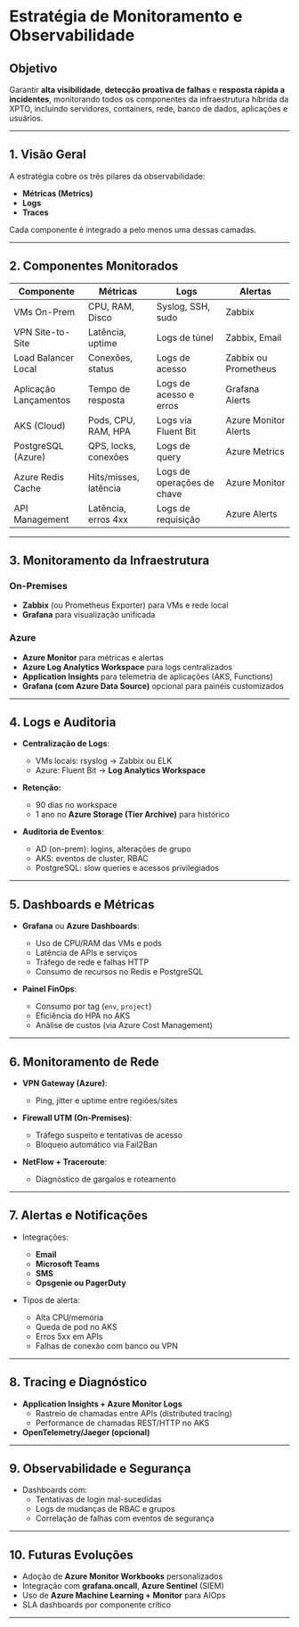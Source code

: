 # Estratégia de Monitoramento e Observabilidade

## Objetivo

Garantir **alta visibilidade**, **detecção proativa de falhas** e **resposta rápida a incidentes**, monitorando todos os componentes da infraestrutura híbrida da XPTO, incluindo servidores, containers, rede, banco de dados, aplicações e usuários.

---

## 1. Visão Geral

A estratégia cobre os três pilares da observabilidade:

- **Métricas (Metrics)**
- **Logs**
- **Traces**

Cada componente é integrado a pelo menos uma dessas camadas.

---

## 2. Componentes Monitorados

| Componente               | Métricas             | Logs                      | Alertas              |
|--------------------------|----------------------|----------------------------|----------------------|
| VMs On-Prem              | CPU, RAM, Disco       | Syslog, SSH, sudo          | Zabbix               |
| VPN Site-to-Site         | Latência, uptime      | Logs de túnel              | Zabbix, Email        |
| Load Balancer Local      | Conexões, status      | Logs de acesso             | Zabbix ou Prometheus |
| Aplicação Lançamentos    | Tempo de resposta     | Logs de acesso e erros     | Grafana Alerts       |
| AKS (Cloud)              | Pods, CPU, RAM, HPA   | Logs via Fluent Bit        | Azure Monitor Alerts |
| PostgreSQL (Azure)       | QPS, locks, conexões  | Logs de query              | Azure Metrics        |
| Azure Redis Cache        | Hits/misses, latência | Logs de operações de chave | Azure Monitor        |
| API Management           | Latência, erros 4xx   | Logs de requisição         | Azure Alerts         |

---

## 3. Monitoramento da Infraestrutura

### On-Premises
- **Zabbix** (ou Prometheus Exporter) para VMs e rede local
- **Grafana** para visualização unificada

### Azure
- **Azure Monitor** para métricas e alertas
- **Azure Log Analytics Workspace** para logs centralizados
- **Application Insights** para telemetria de aplicações (AKS, Functions)
- **Grafana (com Azure Data Source)** opcional para painéis customizados

---

## 4. Logs e Auditoria

- **Centralização de Logs**:
  - VMs locais: rsyslog → Zabbix ou ELK
  - Azure: Fluent Bit → **Log Analytics Workspace**

- **Retenção:**
  - 90 dias no workspace
  - 1 ano no **Azure Storage (Tier Archive)** para histórico

- **Auditoria de Eventos**:
  - AD (on-prem): logins, alterações de grupo
  - AKS: eventos de cluster, RBAC
  - PostgreSQL: slow queries e acessos privilegiados

---

## 5. Dashboards e Métricas

- **Grafana** ou **Azure Dashboards**:
  - Uso de CPU/RAM das VMs e pods
  - Latência de APIs e serviços
  - Tráfego de rede e falhas HTTP
  - Consumo de recursos no Redis e PostgreSQL

- **Painel FinOps**:
  - Consumo por tag (`env`, `project`)
  - Eficiência do HPA no AKS
  - Análise de custos (via Azure Cost Management)

---

## 6. Monitoramento de Rede

- **VPN Gateway (Azure)**:
  - Ping, jitter e uptime entre regiões/sites

- **Firewall UTM (On-Premises)**:
  - Tráfego suspeito e tentativas de acesso
  - Bloqueio automático via Fail2Ban

- **NetFlow + Traceroute**:
  - Diagnóstico de gargalos e roteamento

---

## 7. Alertas e Notificações

- Integrações:
  - **Email**
  - **Microsoft Teams**
  - **SMS**
  - **Opsgenie ou PagerDuty**

- Tipos de alerta:
  - Alta CPU/memória
  - Queda de pod no AKS
  - Erros 5xx em APIs
  - Falhas de conexão com banco ou VPN

---

## 8. Tracing e Diagnóstico

- **Application Insights + Azure Monitor Logs**
  - Rastreio de chamadas entre APIs (distributed tracing)
  - Performance de chamadas REST/HTTP no AKS
- **OpenTelemetry/Jaeger (opcional)**

---

## 9. Observabilidade e Segurança

- Dashboards com:
  - Tentativas de login mal-sucedidas
  - Logs de mudanças de RBAC e grupos
  - Correlação de falhas com eventos de segurança

---

## 10. Futuras Evoluções

- Adoção de **Azure Monitor Workbooks** personalizados
- Integração com **grafana.oncall**, **Azure Sentinel** (SIEM)
- Uso de **Azure Machine Learning + Monitor** para AIOps
- SLA dashboards por componente crítico

---